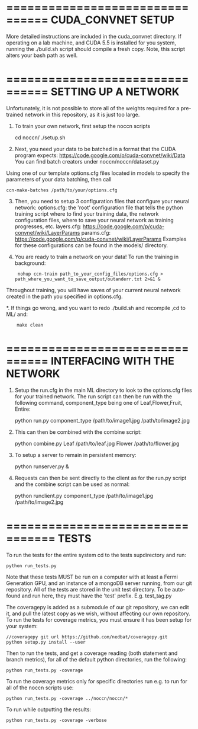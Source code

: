================================
CUDA_CONVNET SETUP
================================
More detailed instructions are included in the cuda_convnet directory.  If
operating on a lab machine, and CUDA 5.5 is installed for you system, running
the ./build.sh script should compile a fresh copy.  Note, this script alters
your bash path as well.


================================
SETTING UP A NETWORK
================================
Unfortunately, it is not possible to store all of the weights required for a
pre-trained network in this repository, as it is just too large.

1. To train your own network, first setup the noccn scripts

    cd noccn/
    ./setup.sh

2. Next, you need your data to be batched in a format that the CUDA
program expects: https://code.google.com/p/cuda-convnet/wiki/Data
You can find batch creators under noccn/noccn/dataset.py

Using one of our template options.cfg files located in models to
specify the parameters of your data batching, then call

    ccn-make-batches /path/to/your/options.cfg
    
3. Then, you need to setup 3 configuration files that configure your neural
network:
options.cfg: the 'root' configuration file that tells the python
training script where to find your training data, the network configuration
files, where to save your neural network as training progresses, etc.
layers.cfg: https://code.google.com/p/cuda-convnet/wiki/LayerParams
params.cfg: https://code.google.com/p/cuda-convnet/wiki/LayerParams
Examples for these configurations can be found in the models/ directory. 

4. You are ready to train a network on your data! To run the training in
background:

        nohup ccn-train path_to_your_config_files/options.cfg > path_where_you_want_to_save_output/outanderr.txt 2>&1 &
    
Throughout training, you will have saves of your current neural network
created in the path you specified in options.cfg.


*. If things go wrong, and you want to redo ./build.sh and recompile ,cd to ML/ and:

        make clean 

================================
INTERFACING WITH THE NETWORK
================================

1. Setup the run.cfg in the main ML directory to look to the options.cfg files
   for your trained network.  The run script can then be run with the following
    command, component_type being one of Leaf,Flower,Fruit, Entire:

    python run.py component_type /path/to/image1.jpg /path/to/image2.jpg

2. This can then be combined with the combine script:

    python combine.py Leaf /path/to/leaf.jpg Flower /path/to/flower.jpg

3. To setup a server to remain in persistent memory:

    python runserver.py &

4. Requests can then be sent directly to the client as for the run.py script and
   the combine script can be used as normal:

   python runclient.py component_type /path/to/image1.jpg /path/to/image2.jpg


=================================
TESTS
=================================
To run the tests for the entire system cd to the tests supdirectory and run:

    python run_tests.py

Note that these tests MUST be run on a computer with at least a Fermi Generation
GPU, and an instance of a mongoDB server running, from our git repository.
All of the tests are stored in the unit test directory.  To be auto-found and run 
here, they must have the 'test' prefix.  E.g. test_tag.py

The coveragepy is added as a submodule of our git repository, we can edit it, and 
pull the latest copy as we wish, without affecting our own repository.  To run the 
tests for coverage metrics, you must ensure it has been setup for your system:

    //coveragepy git url https://github.com/nedbat/coveragepy.git
    python setup.py install --user

Then to run the tests, and get a coverage reading (both statement and branch metrics), 
for all of the default python directories, run the following:

    python run_tests.py -coverage

To run the coverage metrics only for specific directories run e.g. to run for all of the noccn scripts use:

    python run_tests.py -coverage ../noccn/noccn/*

To run while outputting the results:
    
    python run_tests.py -coverage -verbose    
